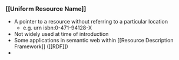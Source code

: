 ### [[Uniform Resource Name]]
- A pointer to a resource without referring to a particular location
	- e.g. urn isbn:0-471-94128-X
- Not widely used at time of introduction
- Some applications in semantic web within [[Resource Description Framework]] ([[RDF]])
- 